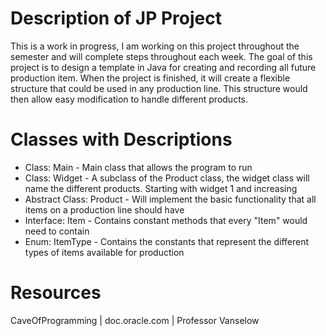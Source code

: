 # Description of JP Project


This is a work in progress, I am working on this project throughout the semester and will complete steps throughout each week. The goal of 
this project is to design a template in Java for creating and recording all future production item. When the project is finished, it will
create a flexible structure that could be used in any production line. This structure would then allow easy modification to handle 
different products.

# Classes with Descriptions
* Class: Main - Main class that allows the program to run
* Class: Widget -  A subclass of the Product class, the widget class will name the different products. Starting with widget 1 and increasing
* Abstract Class: Product - Will implement the basic functionality that all items on a production line should have
* Interface: Item - Contains constant methods that every "Item" would need to contain
* Enum: ItemType - Contains the constants that represent the different types of items available for production

# Resources 
CaveOfProgramming | doc.oracle.com  | Professor Vanselow
